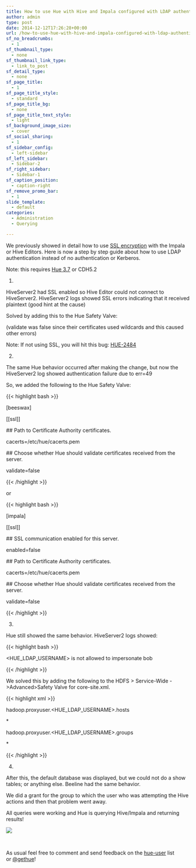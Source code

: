 ```yaml
---
title: How to use Hue with Hive and Impala configured with LDAP authentication and SSL
author: admin
type: post
date: 2014-12-12T17:26:28+00:00
url: /how-to-use-hue-with-hive-and-impala-configured-with-ldap-authentication-and-ssl/
sf_no_breadcrumbs:
  - 1
sf_thumbnail_type:
  - none
sf_thumbnail_link_type:
  - link_to_post
sf_detail_type:
  - none
sf_page_title:
  - 1
sf_page_title_style:
  - standard
sf_page_title_bg:
  - none
sf_page_title_text_style:
  - light
sf_background_image_size:
  - cover
sf_social_sharing:
  - 1
sf_sidebar_config:
  - left-sidebar
sf_left_sidebar:
  - Sidebar-2
sf_right_sidebar:
  - Sidebar-1
sf_caption_position:
  - caption-right
sf_remove_promo_bar:
  - 1
slide_template:
  - default
categories:
  - Administration
  - Querying

---
```

We previously showed in detail how to use [SSL encryption][1] with the Impala or Hive Editors. Here is now a step by step guide about how to use LDAP authentication instead of no authentication or Kerberos.

Note: this requires [Hue 3.7][2] or CDH5.2

1.

HiveServer2 had SSL enabled so Hive Editor could not connect to HiveServer2. HiveServer2 logs showed SSL errors indicating that it received plaintext (good hint at the cause)

Solved by adding this to the Hue Safety Valve:

(validate was false since their certificates used wildcards and this caused other errors)

Note: If not using SSL, you will hit this bug: [HUE-2484][3]

2.

The same Hue behavior occurred after making the change, but now the HiveServer2 log showed authentication failure due to err=49

So, we added the following to the Hue Safety Valve:

{{< highlight bash >}}

[beeswax]

[[ssl]]

\## Path to Certificate Authority certificates.

cacerts=/etc/hue/cacerts.pem

\## Choose whether Hue should validate certificates received from the server.

validate=false

{{< /highlight >}}

or

{{< highlight bash >}}

[impala]

[[ssl]]

\## SSL communication enabled for this server.

enabled=false

\## Path to Certificate Authority certificates.

cacerts=/etc/hue/cacerts.pem

\## Choose whether Hue should validate certificates received from the server.

validate=false

{{< /highlight >}}

3.

Hue still showed the same behavior. HiveServer2 logs showed:

{{< highlight bash >}}

<HUE_LDAP_USERNAME> is not allowed to impersonate bob

{{< /highlight >}}

We solved this by adding the following to the HDFS > Service-Wide ->Advanced>Safety Valve for core-site.xml.

{{< highlight xml >}}

<property>

<name>hadoop.proxyuser.<HUE_LDAP_USERNAME>.hosts</name>

<value>*</value>

</property>

<property>

<name>hadoop.proxyuser.<HUE_LDAP_USERNAME>.groups</name>

<value>*</value>

</property>

{{< /highlight >}}

4.

After this, the default database was displayed, but we could not do a show tables; or anything else. Beeline had the same behavior.

We did a grant for the group to which the user who was attempting the Hive actions and then that problem went away.

All queries were working and Hue is querying Hive/Impala and returning results!

[<img src="https://cdn.gethue.com/uploads/2014/10/hue-impala-charts-1024x573.png" />][4]

&nbsp;

As usual feel free to comment and send feedback on the [hue-user][5] list or [@gethue][6]!

 [1]: https://gethue.com/hadoop-tutorial-ssl-encryption-between-hue-and-hive/
 [2]: https://gethue.com/hue-3-7-with-sentry-app-and-new-search-widgets-are-out/
 [3]: https://issues.cloudera.org/browse/HUE-2484
 [4]: https://cdn.gethue.com/uploads/2014/10/hue-impala-charts.png
 [5]: http://groups.google.com/a/cloudera.org/group/hue-user
 [6]: https://twitter.com/gethue

